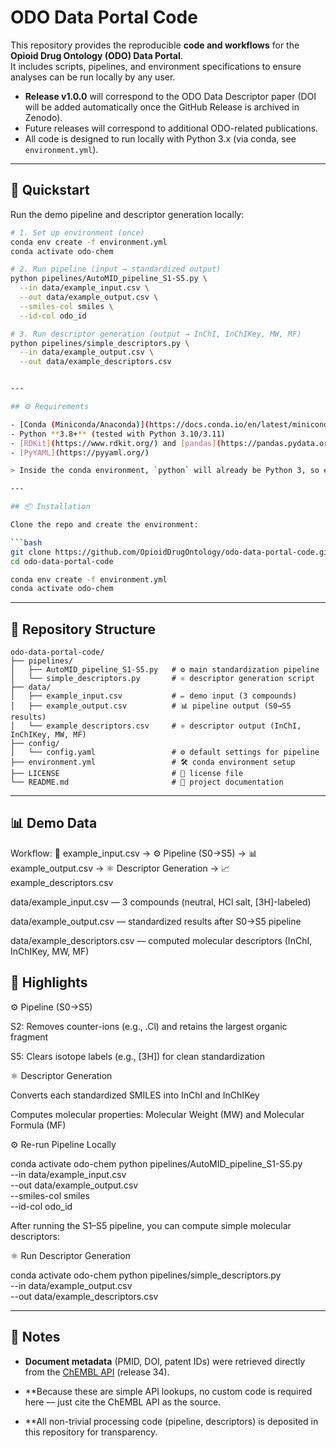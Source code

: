 # ODO Data Portal Code  

This repository provides the reproducible **code and workflows** for the **Opioid Drug Ontology (ODO) Data Portal**.  
It includes scripts, pipelines, and environment specifications to ensure analyses can be run locally by any user.

- **Release v1.0.0** will correspond to the ODO Data Descriptor paper (DOI will be added automatically once the GitHub Release is archived in Zenodo).  
- Future releases will correspond to additional ODO-related publications.  
- All code is designed to run locally with Python 3.x (via conda, see `environment.yml`).  

---

## 🚀 Quickstart  

Run the demo pipeline and descriptor generation locally:  

```bash
# 1. Set up environment (once)
conda env create -f environment.yml
conda activate odo-chem

# 2. Run pipeline (input → standardized output)
python pipelines/AutoMID_pipeline_S1-S5.py \
  --in data/example_input.csv \
  --out data/example_output.csv \
  --smiles-col smiles \
  --id-col odo_id

# 3. Run descriptor generation (output → InChI, InChIKey, MW, MF)
python pipelines/simple_descriptors.py \
  --in data/example_output.csv \
  --out data/example_descriptors.csv


---

## ⚙️ Requirements

- [Conda (Miniconda/Anaconda)](https://docs.conda.io/en/latest/miniconda.html)  
- Python **3.8+** (tested with Python 3.10/3.11)  
- [RDKit](https://www.rdkit.org/) and [pandas](https://pandas.pydata.org/) (installed via the provided environment file)  
- [PyYAML](https://pyyaml.org/)  

> Inside the conda environment, `python` will already be Python 3, so either `python` or `python3` works.

---

## 📦 Installation

Clone the repo and create the environment:

```bash
git clone https://github.com/OpioidDrugOntology/odo-data-portal-code.git
cd odo-data-portal-code

conda env create -f environment.yml
conda activate odo-chem
``` 

---

## 📂 Repository Structure

```<pre>
odo-data-portal-code/
├── pipelines/
│   ├── AutoMID_pipeline_S1-S5.py   # ⚙️ main standardization pipeline
│   └── simple_descriptors.py       # ⚛️ descriptor generation script
├── data/
│   ├── example_input.csv           # ✏️ demo input (3 compounds)
│   ├── example_output.csv          # 📊 pipeline output (S0→S5 results)
│   └── example_descriptors.csv     # ⚛️ descriptor output (InChI, InChIKey, MW, MF)
├── config/
│   └── config.yaml                 # ⚙️ default settings for pipeline
├── environment.yml                 # 🛠️ conda environment setup
├── LICENSE                         # 📜 license file
└── README.md                       # 📖 project documentation

```


---


## 📊 Demo Data
Workflow:
📄 example_input.csv → ⚙️ Pipeline (S0→S5) → 📊 example_output.csv → ⚛️ Descriptor Generation → 📈 example_descriptors.csv

data/example_input.csv — 3 compounds (neutral, HCl salt, [3H]-labeled)

data/example_output.csv — standardized results after S0→S5 pipeline

data/example_descriptors.csv — computed molecular descriptors (InChI, InChIKey, MW, MF)


🔑 Highlights
---
⚙️ Pipeline (S0→S5)

S2: Removes counter-ions (e.g., .Cl) and retains the largest organic fragment

S5: Clears isotope labels (e.g., [3H]) for clean standardization

⚛ Descriptor Generation

Converts each standardized SMILES into InChI and InChIKey

Computes molecular properties: Molecular Weight (MW) and Molecular Formula (MF)


⚙ Re-run Pipeline Locally

conda activate odo-chem
python pipelines/AutoMID_pipeline_S1-S5.py \
  --in data/example_input.csv \
  --out data/example_output.csv \
  --smiles-col smiles \
  --id-col odo_id

After running the S1–S5 pipeline, you can compute simple molecular descriptors:


⚛ Run Descriptor Generation

conda activate odo-chem
python pipelines/simple_descriptors.py \
  --in data/example_output.csv \
  --out data/example_descriptors.csv

---


## 📑 Notes

- **Document metadata** (PMID, DOI, patent IDs) were retrieved directly from the [ChEMBL API](https://www.ebi.ac.uk/chembl/) (release 34).  

- **Because these are simple API lookups, no custom code is required here — just cite the ChEMBL API as the source.

- **All non-trivial processing code (pipeline, descriptors) is deposited in this repository for transparency.
